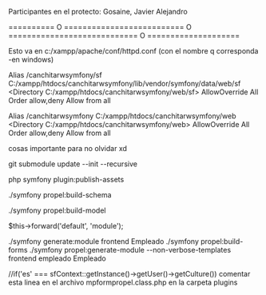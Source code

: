 Participantes en el protecto:
Gosaine, Javier Alejandro



========== O ========================== O ============================ O ====================

Esto va en c:/xampp/apache/conf/httpd.conf    (con el nombre q corresponda -en windows)

Alias /canchitarwsymfony/sf C:/xampp/htdocs/canchitarwsymfony/lib/vendor/symfony/data/web/sf
<Directory C:/xampp/htdocs/canchitarwsymfony/web/sf>
    AllowOverride All
    Order allow,deny
    Allow from all
</Directory>

Alias /canchitarwsymfony C:/xampp/htdocs/canchitarwsymfony/web
<Directory C:/xampp/htdocs/canchitarwsymfony/web>
    AllowOverride All
    Order allow,deny
    Allow from all
</Directory>


cosas importante para no olvidar xd

git submodule update --init --recursive

php symfony plugin:publish-assets

./symfony propel:build-schema

./symfony propel:build-model


$this->forward('default', 'module');


./symfony generate:module frontend Empleado
./symfony propel:build-forms
./symfony propel:generate-module --non-verbose-templates frontend empleado Empleado

//if('es' === sfContext::getInstance()->getUser()->getCulture())
comentar esta linea en el archivo mpformpropel.class.php en la carpeta plugins